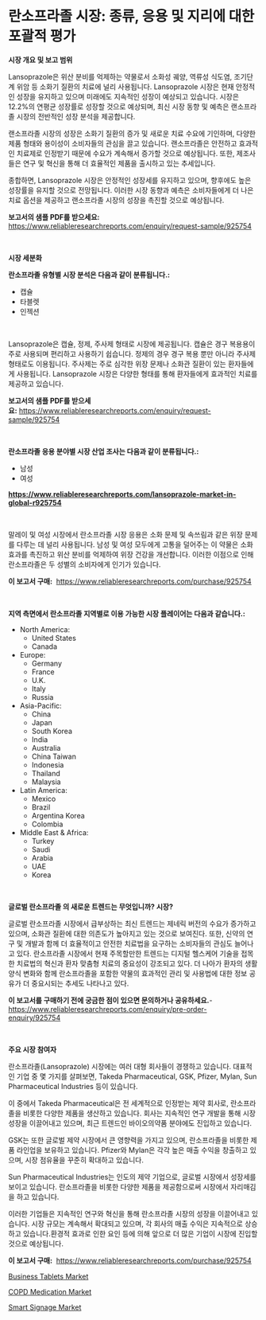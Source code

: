 <p><h1>란소프라졸 시장: 종류, 응용 및 지리에 대한 포괄적 평가</h1></p><p><strong>시장 개요 및 보고 범위</strong></p>
<p><p>Lansoprazole은 위산 분비를 억제하는 약물로서 소화성 궤양, 역류성 식도염, 조기단계 위암 등 소화기 질환의 치료에 널리 사용됩니다. Lansoprazole 시장은 현재 안정적인 성장을 유지하고 있으며 미래에도 지속적인 성장이 예상되고 있습니다. 시장은 12.2%의 연평균 성장률로 성장할 것으로 예상되며, 최신 시장 동향 및 예측은 랜소프라졸 시장의 전반적인 성장 분석을 제공합니다.</p><p>랜소프라졸 시장의 성장은 소화기 질환의 증가 및 새로운 치료 수요에 기인하며, 다양한 제품 형태와 용이성이 소비자들의 관심을 끌고 있습니다. 랜소프라졸은 안전하고 효과적인 치료제로 인정받기 때문에 수요가 계속해서 증가할 것으로 예상됩니다. 또한, 제조사들은 연구 및 혁신을 통해 더 효율적인 제품을 출시하고 있는 추세입니다.</p><p>종합하면, Lansoprazole 시장은 안정적인 성장세를 유지하고 있으며, 향후에도 높은 성장률을 유지할 것으로 전망됩니다. 이러한 시장 동향과 예측은 소비자들에게 더 나은 치료 옵션을 제공하고 랜소프라졸 시장의 성장을 촉진할 것으로 예상됩니다.</p></p>
<p><strong>보고서의 샘플 PDF를 받으세요:</strong> <a href="https://www.reliableresearchreports.com/enquiry/request-sample/925754">https://www.reliableresearchreports.com/enquiry/request-sample/925754</a></p>
<p>&nbsp;</p>
<p><strong>시장 세분화</strong></p>
<p><strong>란소프라졸 유형별 시장 분석은 다음과 같이 분류됩니다.:</strong></p>
<p><ul><li>캡슐</li><li>타블렛</li><li>인젝션</li></ul></p>
<p>&nbsp;</p>
<p><p>Lansoprazole은 캡슐, 정제, 주사제 형태로 시장에 제공됩니다. 캡슐은 경구 복용용이 주로 사용되며 편리하고 사용하기 쉽습니다. 정제의 경우 경구 복용 뿐만 아니라 주사제 형태로도 이용됩니다. 주사제는 주로 심각한 위장 문제나 소화관 질환이 있는 환자들에게 사용됩니다. Lansoprazole 시장은 다양한 형태를 통해 환자들에게 효과적인 치료를 제공하고 있습니다.</p></p>
<p><strong>보고서의 샘플 PDF를 받으세요:</strong>&nbsp;<a href="https://www.reliableresearchreports.com/enquiry/request-sample/925754">https://www.reliableresearchreports.com/enquiry/request-sample/925754</a></p>
<p>&nbsp;</p>
<p><strong> 란소프라졸 응용 분야별 시장 산업 조사는 다음과 같이 분류됩니다.:</strong></p>
<p><ul><li>남성</li><li>여성</li></ul></p>
<p><strong><a href="https://www.reliableresearchreports.com/lansoprazole-market-in-global-r925754">https://www.reliableresearchreports.com/lansoprazole-market-in-global-r925754</a></strong></p>
<p>&nbsp;</p>
<p><p>말레이 및 여성 시장에서 란소프라졸 시장 응용은 소화 문제 및 속쓰림과 같은 위장 문제를 다루는 데 널리 사용됩니다. 남성 및 여성 모두에게 고통을 덜어주는 이 약물은 소화 효과를 촉진하고 위산 분비를 억제하여 위장 건강을 개선합니다. 이러한 이점으로 인해 란소프라졸은 두 성별의 소비자에게 인기가 있습니다.</p></p>
<p><strong>이 보고서 구매:</strong>&nbsp; <a href="https://www.reliableresearchreports.com/purchase/925754">https://www.reliableresearchreports.com/purchase/925754</a></p>
<p>&nbsp;</p>
<p><strong>지역 측면에서 란소프라졸 지역별로 이용 가능한 시장 플레이어는 다음과 같습니다.:</strong></p>
<p><ul>
    <li>
        North America:
        <ul>
            <li>United States</li>
            <li>Canada</li>
        </ul>
    </li>
    <li>
        Europe:
        <ul>
            <li>Germany</li>
            <li>France</li>
            <li>U.K.</li>
            <li>Italy</li>
            <li>Russia</li>
        </ul>
    </li>
    <li>
        Asia-Pacific:
        <ul>
            <li>China</li>
            <li>Japan</li>
            <li>South Korea</li>
            <li>India</li>
            <li>Australia</li>
            <li>China Taiwan</li>
            <li>Indonesia</li>
            <li>Thailand</li>
            <li>Malaysia</li>
        </ul>
    </li>
    <li>
        Latin America:
        <ul>
            <li>Mexico</li>
            <li>Brazil</li>
            <li>Argentina Korea</li>
            <li>Colombia</li>
        </ul>
    </li>
    <li>
        Middle East & Africa:
        <ul>
            <li>Turkey</li>
            <li>Saudi</li>
            <li>Arabia</li>
            <li>UAE</li>
            <li>Korea</li>
        </ul>
    </li>
    </ul></p>
<p>&nbsp;</p>
<p><strong>글로벌 란소프라졸 의 새로운 트렌드는 무엇입니까? 시장?</strong></p>
<p><p>글로벌 란소프라졸 시장에서 급부상하는 최신 트렌드는 제네릭 버전의 수요가 증가하고 있으며, 소화관 질환에 대한 의존도가 높아지고 있는 것으로 보여진다. 또한, 신약의 연구 및 개발과 함께 더 효율적이고 안전한 치료법을 요구하는 소비자들의 관심도 늘어나고 있다. 란소프라졸 시장에서 현재 주목할만한 트렌드는 디지털 헬스케어 기술을 접목한 치료법의 혁신과 환자 맞춤형 치료의 중요성이 강조되고 있다. 더 나아가 환자의 생활양식 변화와 함께 란소프라졸을 포함한 약물의 효과적인 관리 및 사용법에 대한 정보 공유가 더 중요시되는 추세도 나타나고 있다.</p></p>
<p><strong>이 보고서를 구매하기 전에 궁금한 점이 있으면 문의하거나 공유하세요.</strong>- <a href="https://www.reliableresearchreports.com/enquiry/pre-order-enquiry/925754">https://www.reliableresearchreports.com/enquiry/pre-order-enquiry/925754</a></p>
<p>&nbsp;</p>
<p><strong>주요 시장 참여자</strong></p>
<p><p>란소프라졸(Lansoprazole) 시장에는 여러 대형 회사들이 경쟁하고 있습니다. 대표적인 기업 중 몇 가지를 살펴보면, Takeda Pharmaceutical, GSK, Pfizer, Mylan, Sun Pharmaceutical Industries 등이 있습니다.</p><p>이 중에서 Takeda Pharmaceutical은 전 세계적으로 인정받는 제약 회사로, 란소프라졸을 비롯한 다양한 제품을 생산하고 있습니다. 회사는 지속적인 연구 개발을 통해 시장 성장을 이끌어내고 있으며, 최근 트렌드인 바이오의약품 분야에도 진입하고 있습니다.</p><p>GSK는 또한 글로벌 제약 시장에서 큰 영향력을 가지고 있으며, 란소프라졸을 비롯한 제품 라인업을 보유하고 있습니다. Pfizer와 Mylan은 각각 높은 매출 수익을 창출하고 있으며, 시장 점유율을 꾸준히 확대하고 있습니다.</p><p>Sun Pharmaceutical Industries는 인도의 제약 기업으로, 글로벌 시장에서 성장세를 보이고 있습니다. 란소프라졸을 비롯한 다양한 제품을 제공함으로써 시장에서 자리매김을 하고 있습니다.</p><p>이러한 기업들은 지속적인 연구와 혁신을 통해 란소프라졸 시장의 성장을 이끌어내고 있습니다. 시장 규모는 계속해서 확대되고 있으며, 각 회사의 매출 수익은 지속적으로 상승하고 있습니다.환경적 효과로 인한 요인 등에 의해 앞으로 더 많은 기업이 시장에 진입할 것으로 예상됩니다.</p></p>
<p><strong>이 보고서 구매:</strong>&nbsp;&nbsp;<a href="https://www.reliableresearchreports.com/purchase/925754">https://www.reliableresearchreports.com/purchase/925754</a></p>
<p><p><a href="https://lydian-appliance-61d.notion.site/Business-Tablets-Market-Trends-and-Market-Analysis-forecasted-for-period-2024-2031-318440039a9a43cbaf59d2b7d17430f6">Business Tablets Market</a></p><p><a href="https://github.com/Chiragrp22/Market-Research-Report-List-4/blob/main/copd-medication-market.md">COPD Medication Market</a></p><p><a href="https://summer-dogwood-3e9.notion.site/Smart-Signage-Market-Trends-Forecast-and-Competitive-Analysis-to-2031-bc980947f137400c85e7d935caeb73a5">Smart Signage Market</a></p></p>